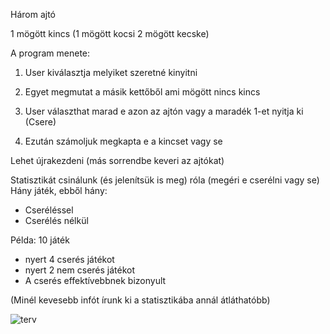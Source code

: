 Három ajtó

1 mögött kincs (1 mögött kocsi 2 mögött kecske)

A program menete:

1. User kiválasztja melyiket szeretné kinyitni

2. Egyet megmutat a másik kettőből ami mögött nincs kincs

3. User választhat marad e azon az ajtón vagy a maradék 1-et nyitja ki (Csere)

4. Ezután számoljuk megkapta e a kincset vagy se

Lehet újrakezdeni (más sorrendbe keveri az ajtókat)

Statisztikát csinálunk (és jelenítsük is meg) róla (megéri e cserélni vagy se)
Hány játék, ebből hány:
- Cseréléssel
- Cserélés nélkül

Példa: 
10 játék
- nyert 4 cserés játékot
- nyert 2 nem cserés játékot
- A cserés effektívebbnek bizonyult

(Minél kevesebb infót írunk ki a statisztikába annál átláthatóbb)

![terv](https://github.com/user-attachments/assets/38c0d3d8-d09a-4694-ad68-84eb780e0f60)

